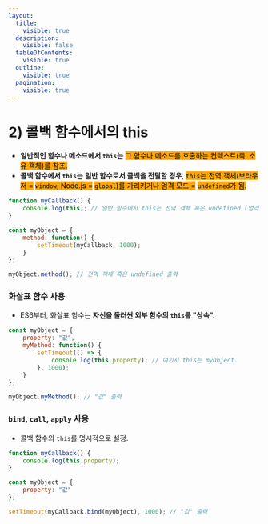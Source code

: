 ```yaml
---
layout:
  title:
    visible: true
  description:
    visible: false
  tableOfContents:
    visible: true
  outline:
    visible: true
  pagination:
    visible: true
---
```


# 2) 콜백 함수에서의 this

* **일반적인 함수나 메소드에서 `this`는** <mark style="background-color:orange;">그 함수나 메소드를 호출하는 컨텍스트(즉, 소유 객체)를 참조.</mark>
* **콜백 함수에서 `this`는** **일반 함수로서 콜백을 전달할 경우**, <mark style="background-color:orange;">`this`</mark><mark style="background-color:orange;">는 전역 객체(브라우저 =</mark>  <mark style="background-color:orange;"></mark><mark style="background-color:orange;">`window`</mark><mark style="background-color:orange;">, Node.js =</mark> <mark style="background-color:orange;"></mark><mark style="background-color:orange;">`global`</mark><mark style="background-color:orange;">)를 가리키거나 엄격 모드 =</mark> <mark style="background-color:orange;"></mark><mark style="background-color:orange;">`undefined`</mark><mark style="background-color:orange;">가 됨.</mark>

```javascript
function myCallback() {
    console.log(this); // 일반 함수에서 this는 전역 객체 혹은 undefined (엄격 모드)
}

const myObject = {
    method: function() {
        setTimeout(myCallback, 1000);
    }
};

myObject.method(); // 전역 객체 혹은 undefined 출력
```

### 화살표 함수 사용

* ES6부터, 화살표 함수는 **자신을 둘러싼 외부 함수의 `this`를 "상속".**

```javascript
const myObject = {
    property: "값",
    myMethod: function() {
        setTimeout(() => {
            console.log(this.property); // 여기서 this는 myObject.
        }, 1000);
    }
};

myObject.myMethod(); // "값" 출력
```

### `bind`, `call`, `apply` 사용

* 콜백 함수의 `this`를 명시적으로 설정.

```javascript
function myCallback() {
    console.log(this.property);
}

const myObject = {
    property: "값"
};

setTimeout(myCallback.bind(myObject), 1000); // "값" 출력
```
